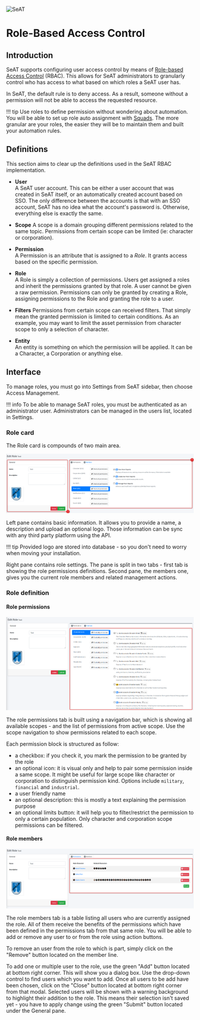 ![SeAT](https://i.imgur.com/aPPOxSK.png)

# Role-Based Access Control

## Introduction
SeAT supports configuring user access control by means of [Role-based Access Control] (RBAC).
This allows for SeAT administrators to granularly control who has access to what based on which roles a SeAT user has.

In SeAT, the default rule is to deny access. As a result, someone without a permission will not be able to access the requested resource.

!!! tip
    Use roles to define permission without wondering about automation. You will be able to set up role auto assignment with [Squads].
    The more granular are your roles, the easier they will be to maintain them and built your automation rules.

## Definitions
This section aims to clear up the definitions used in the SeAT RBAC implementation.

* **User**  
A SeAT user account. This can be either a user account that was created in SeAT itself, or an automatically created account based on SSO.
The only difference between the accounts is that with an SSO account, SeAT has no idea what the account's password is.
Otherwise, everything else is exactly the same.

* **Scope**
A scope is a domain grouping different permissions related to the same topic. Permissions from certain scope can be limited (ie: character or corporation).

* **Permission**  
A Permission is an attribute that is assigned to a *Role*. It grants access based on the specific permission.

* **Role**  
A Role is simply a collection of permissions. Users get assigned a roles and inherit the permissions granted by that role.
A user cannot be given a raw permission. Permissions can only be granted by creating a Role, assigning permissions to the Role and granting the role to a user.

* **Filters**
Permissions from certain scope can received filters. That simply mean the granted permission is limited to certain conditions.
As an example, you may want to limit the asset permission from character scope to only a selection of character.

* **Entity**  
An entity is something on which the permission will be applied. It can be a Character, a Corporation or anything else.

## Interface

To manage roles, you must go into Settings from SeAT sidebar, then choose Access Management.

!!! info
    To be able to manage SeAT roles, you must be authenticated as an administrator user.
    Administrators can be managed in the users list, located in Settings.

### Role card

The Role card is compounds of two main area.

![Role Card](../img/authorization.png)

Left pane contains basic information. It allows you to provide a name, a description and upload an optional logo.
Those information can be sync with any third party platform using the API.

!!! tip
    Provided logo are stored into database - so you don't need to worry when moving your installation.

Right pane contains role settings. The pane is split in two tabs - first tab is showing the role permissions definitions.
Second pane, the members one, gives you the current role members and related management actions.

### Role definition

#### Role permissions

![Role Permissions](../img/authorization_permissions.png)

The role permissions tab is built using a navigation bar, which is showing all available scopes - and the list of permissions from active scope.
Use the scope navigation to show permissions related to each scope.

Each permission block is structured as follow:
- a checkbox: if you check it, you mark the permission to be granted by the role
- an optional icon: it is visual only and help to pair some permission inside a same scope. It might be useful for large scope like character or corporation to distinguish permission kind. Options include `military`, `financial` and `industrial`.
- a user friendly name
- an optional description: this is mostly a text explaining the permission purpose
- an optional limits button: it will help you to filter/restrict the permission to only a certain population. Only character and corporation scope permissions can be filtered.

#### Role members

![Role Members](../img/authorization_members.png)

The role members tab is a table listing all users who are currently assigned the role. All of them receive the benefits of the permissions which have been defined in the permissions tab from that same role.
You will be able to add or remove any user to or from the role using action buttons.

To remove an user from the role to which is part, simply click on the "Remove" button located on the member line.

To add one or multiple user to the role, use the green "Add" button located at bottom right corner. This will show you a dialog box. Use the drop-down control to find users which you want to add.
Once all users to be add have been chosen, click on the "Close" button located at bottom right corner from that modal. Selected users will be shown with a warning background to highlight their addition to the role.
This means their selection isn't saved yet - you have to apply change using the green "Submit" button located under the General pane.

[Role-based Access Control]: https://en.wikipedia.org/wiki/Role-based_access_control
[Squads]: #
